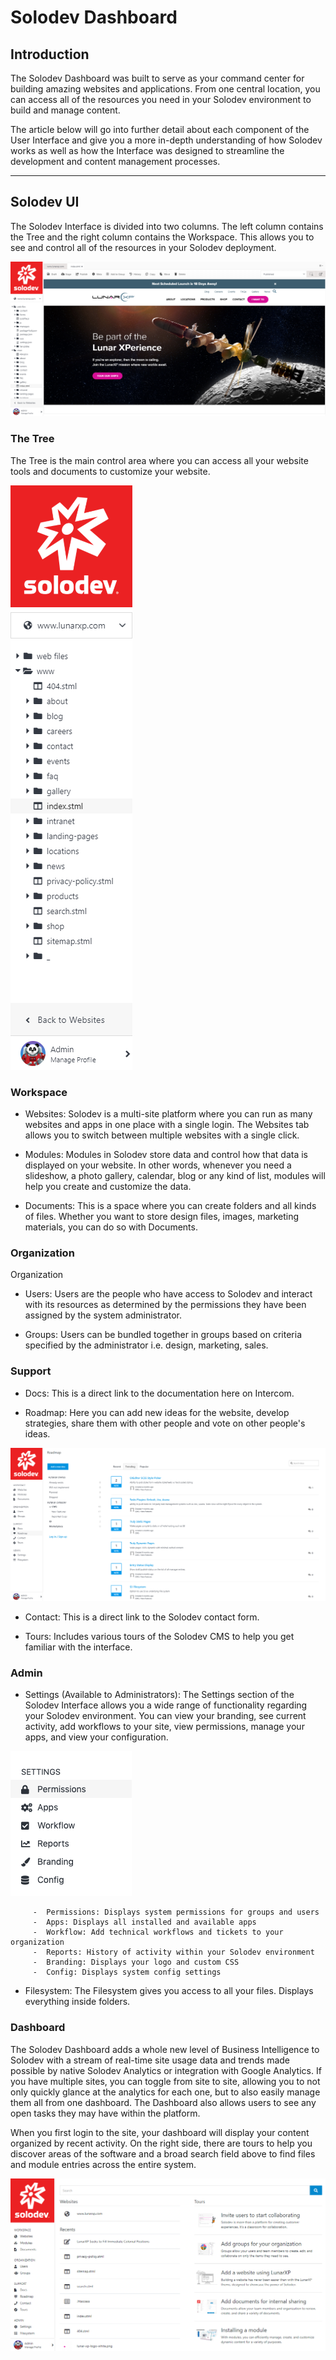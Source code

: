 # Solodev Dashboard

## Introduction

The Solodev Dashboard was built to serve as your command center for building amazing websites and applications. From one central location, you can access all of the resources you need in your Solodev environment to build and manage content. 

 

The article below will go into further detail about each component of the User Interface and give you a more in-depth understanding of how Solodev works as well as how the Interface was designed to streamline the development and content management processes.

---

## Solodev UI

The Solodev Interface is divided into two columns. The left column contains the Tree and the right column contains the Workspace. This allows you to see and control all of the resources in your Solodev deployment.

![interface](the_interface.png)

### The Tree

The Tree is the main control area where you can access all your website tools and documents to customize your website. 

![the tree](the_tree.png)

### Workspace
 

- Websites: Solodev is a multi-site platform where you can run as many websites and apps in one place with a single login. The Websites tab allows you to switch between multiple websites with a single click.

- Modules: Modules in Solodev store data and control how that data is displayed on your website. In other words, whenever you need a slideshow, a photo gallery, calendar, blog or any kind of list, modules will help you create and customize the data.

- Documents: This is a space where you can create folders and all kinds of files. Whether you want to store design files, images, marketing materials, you can do so with Documents.

### Organization

Organization
 

- Users: Users are the people who have access to Solodev and interact with its resources as determined by the permissions they have been assigned by the system administrator. 

- Groups: Users can be bundled together in groups based on criteria specified by the administrator i.e. design, marketing, sales.

### Support

- Docs: This is a direct link to the documentation here on Intercom.

- Roadmap: Here you can add new ideas for the website, develop strategies, share them with other people and vote on other people's ideas.

![roadmap](roadmap.png)

- Contact: This is a direct link to the Solodev contact form.

- Tours: Includes various tours of the Solodev CMS to help you get familiar with the interface.

### Admin

- Settings (Available to Administrators): The Settings section of the Solodev Interface allows you a wide range of functionality regarding your Solodev environment. You can view your branding, see current activity, add workflows to your site, view permissions, manage your apps, and view your configuration.

![solodev settings](solodev-settings-menu.png)

         -  Permissions: Displays system permissions for groups and users
         -  Apps: Displays all installed and available apps
         -  Workflow: Add technical workflows and tickets to your organization
         -  Reports: History of activity within your Solodev environment
         -  Branding: Displays your logo and custom CSS
         -  Config: Displays system config settings
- Filesystem: The Filesystem gives you access to all your files. Displays everything inside folders.

### Dashboard

The Solodev Dashboard adds a whole new level of Business Intelligence to Solodev with a stream of real-time site usage data and trends made possible by native Solodev Analytics or integration with Google Analytics. If you have multiple sites, you can toggle from site to site, allowing you to not only quickly glance at the analytics for each one, but to also easily manage them all from one dashboard. The Dashboard also allows users to see any open tasks they may have within the platform. 

When you first login to the site, your dashboard will display your content organized by recent activity. On the right side, there are tours to help you discover areas of the software and a broad search field above to find files and module entries across the entire system.

![solodev settings](solodev-dashboard-intro.png)